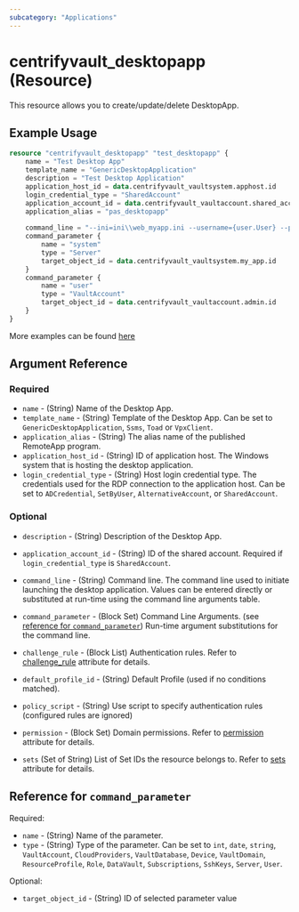 ```yaml
---
subcategory: "Applications"
---
```


# centrifyvault_desktopapp (Resource)

This resource allows you to create/update/delete DesktopApp.

## Example Usage

```terraform
resource "centrifyvault_desktopapp" "test_desktopapp" {
    name = "Test Desktop App"
    template_name = "GenericDesktopApplication"
    description = "Test Desktop Application"
    application_host_id = data.centrifyvault_vaultsystem.apphost.id
    login_credential_type = "SharedAccount"
    application_account_id = data.centrifyvault_vaultaccount.shared_account.id
    application_alias = "pas_desktopapp"
    
    command_line = "--ini=ini\\web_myapp.ini --username={user.User} --password={user.Password}"
    command_parameter {
        name = "system"
        type = "Server"
        target_object_id = data.centrifyvault_vaultsystem.my_app.id
    }
    command_parameter {
        name = "user"
        type = "VaultAccount"
        target_object_id = data.centrifyvault_vaultaccount.admin.id
    }
}
```

More examples can be found [here](https://github.com/marcozj/terraform-provider-centrifyvault/tree/main/examples/centrifyvault_desktopapp)

## Argument Reference

### Required

- `name` - (String) Name of the Desktop App.
- `template_name` - (String) Template of the Desktop App. Can be set to `GenericDesktopApplication`, `Ssms`, `Toad` or `VpxClient`.
- `application_alias` - (String) The alias name of the published RemoteApp program.
- `application_host_id` - (String) ID of application host. The Windows system that is hosting the desktop application.
- `login_credential_type` - (String) Host login credential type. The credentials used for the RDP connection to the application host. Can be set to `ADCredential`, `SetByUser`, `AlternativeAccount`, or `SharedAccount`.

### Optional

- `description` - (String) Description of the Desktop App.
- `application_account_id` - (String) ID of the shared account. Required if `login_credential_type` is `SharedAccount`.
- `command_line` - (String) Command line. The command line used to initiate launching the desktop application. Values can be entered directly or substituted at run-time using the command line arguments table.
- `command_parameter` - (Block Set) Command Line Arguments. (see [reference for `command_parameter`](#reference-for-command_parameter)) Run-time argument substitutions for the command line.

- `challenge_rule` - (Block List) Authentication rules. Refer to [challenge_rule](./attribute_challengerule.md) attribute for details.
- `default_profile_id` - (String) Default Profile (used if no conditions matched).
- `policy_script` - (String) Use script to specify authentication rules (configured rules are ignored)
- `permission` - (Block Set) Domain permissions. Refer to [permission](./attribute_permission.md) attribute for details.
- `sets` (Set of String) List of Set IDs the resource belongs to. Refer to [sets](./attribute_sets.md) attribute for details.

## Reference for `command_parameter`

Required:

- `name` - (String) Name of the parameter.
- `type` - (String) Type of the parameter. Can be set to `int`, `date`, `string`, `VaultAccount`, `CloudProviders`, `VaultDatabase`, `Device`, `VaultDomain`, `ResourceProfile`, `Role`, `DataVault`, `Subscriptions`, `SshKeys`, `Server`, `User`.

Optional:

- `target_object_id` - (String) ID of selected parameter value
